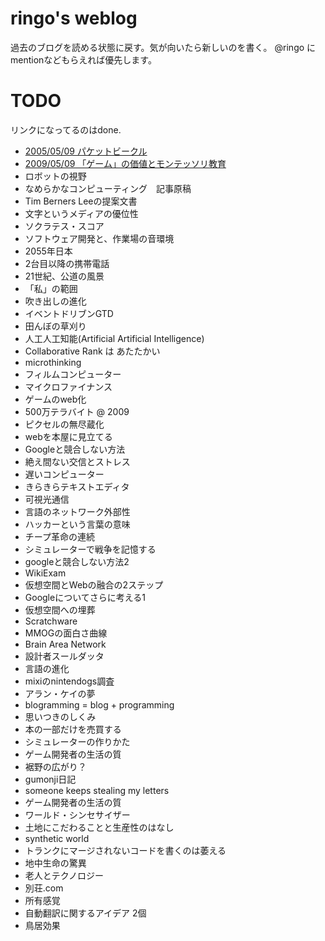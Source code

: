 ringo's weblog
====
過去のブログを読める状態に戻す。気が向いたら新しいのを書く。
@ringo にmentionなどもらえれば優先します。

TODO
====
リンクになってるのはdone.

 -  [2005/05/09 パケットビークル](2005_05_09_packet_vehicle.md)
 -  [2009/05/09 「ゲーム」の価値とモンテッソリ教育](2009_05_09_game_and_montessori.md)
 -  ロボットの視野
 -  なめらかなコンピューティング　記事原稿
 -  Tim Berners Leeの提案文書
 -  文字というメディアの優位性
 -  ソクラテス・スコア
 -  ソフトウェア開発と、作業場の音環境
 -  2055年日本
 -  2台目以降の携帯電話
 -  21世紀、公道の風景
 -  「私」の範囲
 -  吹き出しの進化
 -  イベントドリブンGTD
 -  田んぼの草刈り
 -  人工人工知能(Artificial Artificial Intelligence)
 -  Collaborative Rank は あたたかい
 -  microthinking
 -  フィルムコンピューター
 -  マイクロファイナンス
 -  ゲームのweb化
 -  500万テラバイト @ 2009
 -  ピクセルの無尽蔵化
 -  webを本屋に見立てる
 -  Googleと競合しない方法
 -  絶え間ない交信とストレス
 -  遅いコンピューター
 -  きらきらテキストエディタ
 -  可視光通信
 -  言語のネットワーク外部性
 -  ハッカーという言葉の意味
 -  チープ革命の連続
 -  シミュレーターで戦争を記憶する
 -  googleと競合しない方法2
 -  WikiExam
 -  仮想空間とWebの融合の2ステップ
 -  Googleについてさらに考える1
 -  仮想空間への埋葬
 -  Scratchware
 -  MMOGの面白さ曲線
 -  Brain Area Network
 -  設計者スールダッタ
 -  言語の進化
 -  mixiのnintendogs調査
 -  アラン・ケイの夢
 -  blogramming = blog + programming
 -  思いつきのしくみ
 -  本の一部だけを売買する
 -  シミュレーターの作りかた
 -  ゲーム開発者の生活の質
 -  裾野の広がり？
 -  gumonji日記
 -  someone keeps stealing my letters
 -  ゲーム開発者の生活の質
 -  ワールド・シンセサイザー
 -  土地にこだわることと生産性のはなし
 -  synthetic world
 -  トランクにマージされないコードを書くのは萎える
 -  地中生命の驚異
 -  老人とテクノロジー
 -  別荘.com
 -  所有感覚
 -  自動翻訳に関するアイデア 2個
 -  鳥居効果



